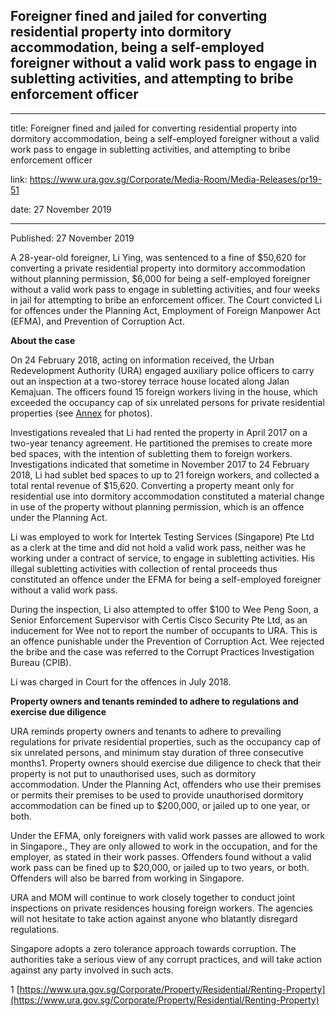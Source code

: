 ## Foreigner fined and jailed for converting residential property into dormitory accommodation, being a self-employed foreigner without a valid work pass to engage in subletting activities, and attempting to bribe enforcement officer

---

title: Foreigner fined and jailed for converting residential property into dormitory accommodation, being a self-employed foreigner without a valid work pass to engage in subletting activities, and attempting to bribe enforcement officer

link: https://www.ura.gov.sg/Corporate/Media-Room/Media-Releases/pr19-51

date: 27 November 2019

---

Published: 27 November 2019

A 28-year-old foreigner, Li Ying, was sentenced to a fine of $50,620 for converting a private residential property into dormitory accommodation without planning permission, $6,000 for being a self-employed foreigner without a valid work pass to engage in subletting activities, and four weeks in jail for attempting to bribe an enforcement officer. The Court convicted Li for offences under the Planning Act, Employment of Foreign Manpower Act (EFMA), and Prevention of Corruption Act.

**About the case**

On 24 February 2018, acting on information received, the Urban Redevelopment Authority (URA) engaged auxiliary police officers to carry out an inspection at a two-storey terrace house located along Jalan Kemajuan. The officers found 15 foreign workers living in the house, which exceeded the occupancy cap of six unrelated persons for private residential properties (see [Annex](https://www.ura.gov.sg/-/media/Corporate/Media-Room/2019/Nov/pr19-51a.pdf) for photos).

Investigations revealed that Li had rented the property in April 2017 on a two-year tenancy agreement. He partitioned the premises to create more bed spaces, with the intention of subletting them to foreign workers. Investigations indicated that sometime in November 2017 to 24 February 2018, Li had sublet bed spaces to up to 21 foreign workers, and collected a total rental revenue of $15,620. Converting a property meant only for residential use into dormitory accommodation constituted a material change in use of the property without planning permission, which is an offence under the Planning Act.

Li was employed to work for Intertek Testing Services (Singapore) Pte Ltd as a clerk at the time and did not hold a valid work pass, neither was he working under a contract of service, to engage in subletting activities. His illegal subletting activities with collection of rental proceeds thus constituted an offence under the EFMA for being a self-employed foreigner without a valid work pass.

During the inspection, Li also attempted to offer $100 to Wee Peng Soon, a Senior Enforcement Supervisor with Certis Cisco Security Pte Ltd, as an inducement for Wee not to report the number of occupants to URA. This is an offence punishable under the Prevention of Corruption Act. Wee rejected the bribe and the case was referred to the Corrupt Practices Investigation Bureau (CPIB).

Li was charged in Court for the offences in July 2018.

**Property owners and tenants reminded to adhere to regulations and exercise due diligence**

URA reminds property owners and tenants to adhere to prevailing regulations for private residential properties, such as the occupancy cap of six unrelated persons, and minimum stay duration of three consecutive months1. Property owners should exercise due diligence to check that their property is not put to unauthorised uses, such as dormitory accommodation. Under the Planning Act, offenders who use their premises or permits their premises to be used to provide unauthorised dormitory accommodation can be fined up to $200,000, or jailed up to one year, or both.

Under the EFMA, only foreigners with valid work passes are allowed to work in Singapore., They are only allowed to work in the occupation, and for the employer, as stated in their work passes. Offenders found without a valid work pass can be fined up to $20,000, or jailed up to two years, or both. Offenders will also be barred from working in Singapore.

URA and MOM will continue to work closely together to conduct joint inspections on private residences housing foreign workers. The agencies will not hesitate to take action against anyone who blatantly disregard regulations.

Singapore adopts a zero tolerance approach towards corruption. The authorities take a serious view of any corrupt practices, and will take action against any party involved in such acts.

1 [https://www.ura.gov.sg/Corporate/Property/Residential/Renting-Property](https://www.ura.gov.sg/Corporate/Property/Residential/Renting-Property)
